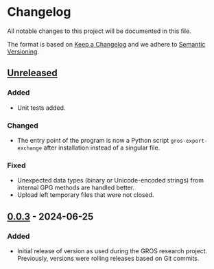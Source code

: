 # Changelog

All notable changes to this project will be documented in this file.

The format is based on [Keep a Changelog](https://keepachangelog.com/en/1.1.0/) 
and we adhere to [Semantic Versioning](https://semver.org/spec/v2.0.0.html).

## [Unreleased]

### Added

- Unit tests added.

### Changed

- The entry point of the program is now a Python script `gros-export-exchange` 
  after installation instead of a singular file.

### Fixed

- Unexpected data types (binary or Unicode-encoded strings) from internal GPG 
  methods are handled better.
- Upload left temporary files that were not closed.

## [0.0.3] - 2024-06-25

### Added

- Initial release of version as used during the GROS research project. 
  Previously, versions were rolling releases based on Git commits.

[Unreleased]: 
https://github.com/grip-on-software/export-exchange/compare/v0.0.3...HEAD
[0.0.3]: 
https://github.com/grip-on-software/export-exchange/releases/tag/v0.0.3
